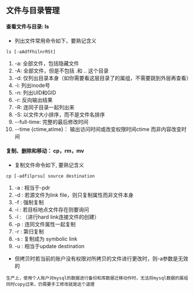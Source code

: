 ## 文件与目录管理

#### 查看文件与目录: ls

* 列出文件常用命令如下，要熟记含义

```
ls [-aAdfFhilnrRSt]
```
1. -a:  全部文件，包括隐藏文件
2. -A:  全部文件，但是不包括 .和 .. 这个目录
3. -d: 仅列出目录本身（如你需要看这层目录了的属组，不需要跳到外层再查看）
4. -i: 列出inode号
5. -n: 列出UID和GID
6. -r: 反向输出结果
7. -R: 连同子目录一起列出来
8. -S: 以文件大小排序，而不是文件名排序 
9. --full-time: 完整的最后修改时间
10. --time {ctime,atime}： 输出访问时间或改变权限时间ctime 而非内容改变时间

#### 复制、删除和移动： cp，rm，mv

* 复制文件命令如下, 要熟记含义

```
cp [-adfilprsu] source destination
```

1. -a : 相当于-pdr
2. -d : 若源文件为link file，则只复制属性而非文件本身
3. -f : 强制复制
4. -i : 若目标地点文件存在则要询问
5. -l : （进行hard link连接文件的创建）
6. -p : 连同文件属性一起复制
7. -r : 第归复制
8. -s : 复制成为 symbolic link
9. -u : 相当于update destination

* 但拷贝时若当前的账户没有权限对所拷贝的文件进行更改时，则-a参数是无效的
```
生产上，使用个人账户对mysql的数据进行备份和库数据迁移动作时，无法将mysql数据的属组同时copy过来，仍需要手工修改就是这个道理
```
